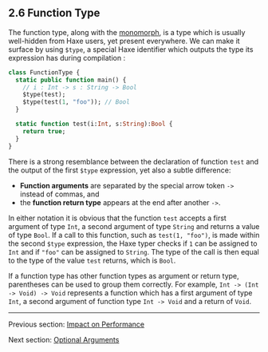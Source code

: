 ## 2.6 Function Type

The function type, along with the [monomorph](types-monomorph.md), is a type which is usually well-hidden from Haxe users, yet present everywhere. We can make it surface by using `$type`, a special Haxe identifier which outputs the type its expression has during compilation :

```haxe
class FunctionType {
  static public function main() {
    // i : Int -> s : String -> Bool
    $type(test);
    $type(test(1, "foo")); // Bool
  }

  static function test(i:Int, s:String):Bool {
    return true;
  }
}
```

There is a strong resemblance between the declaration of function `test` and the output of the first `$type` expression, yet also a subtle difference:

* **Function arguments** are separated by the special arrow token `->` instead of commas, and
* the **function return type** appears at the end after another `->`.

In either notation it is obvious that the function `test` accepts a first argument of type `Int`, a second argument of type `String` and returns a value of type `Bool`. If a call to this function, such as `test(1, "foo")`, is made within the second `$type` expression, the Haxe typer checks if `1` can be assigned to `Int` and if `"foo"` can be assigned to `String`. The type of the call is then equal to the type of the value `test` returns, which is `Bool`.

If a function type has other function types as argument or return type, parentheses can be used to group them correctly. For example, `Int -> (Int -> Void) -> Void` represents a function which has a first argument of type `Int`, a second argument of function type `Int -> Void` and a return of `Void`.

---

Previous section: [Impact on Performance](types-structure-performance.md)

Next section: [Optional Arguments](types-function-optional-arguments.md)